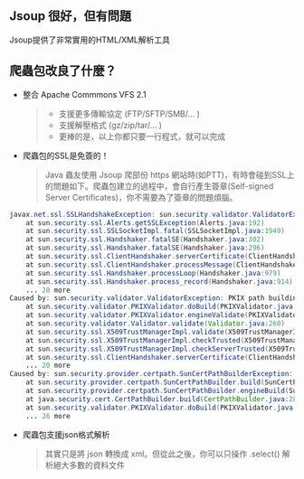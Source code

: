 ## Jsoup 很好，但有問題 ##

Jsoup提供了非常實用的HTML/XML解析工具

## 爬蟲包改良了什麼？ ##

- 整合 Apache Commmons VFS 2.1

    >- 支援更多傳輸協定 (FTP/SFTP/SMB/... )
    >- 支援解壓格式 (gz/zip/tar/... )
    >- 更棒的是，以上你都只要一行程式，就可以完成

- 爬蟲包的SSL是免簽的！

    >  Java 蟲友使用 Jsoup 爬部份 https 網站時(如PTT)，有時會碰到SSL上的問題如下。爬蟲包建立的過程中，會自行產生簽章(Self-signed Server Certificates)，你不需要為了簽章的問題煩腦。
```java
javax.net.ssl.SSLHandshakeException: sun.security.validator.ValidatorException: PKIX path building failed: sun.security.provider.certpath.SunCertPathBuilderException: unable to find valid certification path to requested target
	at sun.security.ssl.Alerts.getSSLException(Alerts.java:192)
	at sun.security.ssl.SSLSocketImpl.fatal(SSLSocketImpl.java:1949)
	at sun.security.ssl.Handshaker.fatalSE(Handshaker.java:302)
	at sun.security.ssl.Handshaker.fatalSE(Handshaker.java:296)
	at sun.security.ssl.ClientHandshaker.serverCertificate(ClientHandshaker.java:1506)
	at sun.security.ssl.ClientHandshaker.processMessage(ClientHandshaker.java:216)
	at sun.security.ssl.Handshaker.processLoop(Handshaker.java:979)
	at sun.security.ssl.Handshaker.process_record(Handshaker.java:914)
	... 20 more
Caused by: sun.security.validator.ValidatorException: PKIX path building failed: sun.security.provider.certpath.SunCertPathBuilderException: unable to find valid certification path to requested target
	at sun.security.validator.PKIXValidator.doBuild(PKIXValidator.java:387)
	at sun.security.validator.PKIXValidator.engineValidate(PKIXValidator.java:292)
	at sun.security.validator.Validator.validate(Validator.java:260)
	at sun.security.ssl.X509TrustManagerImpl.validate(X509TrustManagerImpl.java:324)
	at sun.security.ssl.X509TrustManagerImpl.checkTrusted(X509TrustManagerImpl.java:229)
	at sun.security.ssl.X509TrustManagerImpl.checkServerTrusted(X509TrustManagerImpl.java:124)
	at sun.security.ssl.ClientHandshaker.serverCertificate(ClientHandshaker.java:1488)
	... 20 more
Caused by: sun.security.provider.certpath.SunCertPathBuilderException: unable to find valid certification path to requested target
	at sun.security.provider.certpath.SunCertPathBuilder.build(SunCertPathBuilder.java:146)
	at sun.security.provider.certpath.SunCertPathBuilder.engineBuild(SunCertPathBuilder.java:131)
	at java.security.cert.CertPathBuilder.build(CertPathBuilder.java:280)
	at sun.security.validator.PKIXValidator.doBuild(PKIXValidator.java:382)
	... 26 more
```

- 爬蟲包支援json格式解析

   >  其實只是將 json 轉換成 xml。但從此之後，你可以只操作 .select() 解析絕大多數的資料文件
